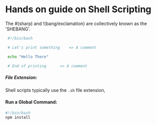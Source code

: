 # Hands on guide on Shell Scripting

The #(sharp) and !(bang/exclamation) are collectively known as the 'SHEBANG'.
```bash
 #!/bin/bash

 # Let's print something	=> A comment

 echo "Hello There"

 # End of printing		=> A comment
```

##### File Extension:
Shell scripts typically use the ``` .sh ``` file extension, 

#### Run a Global Command:
```bash
#!/bin/bash
npm install
```
